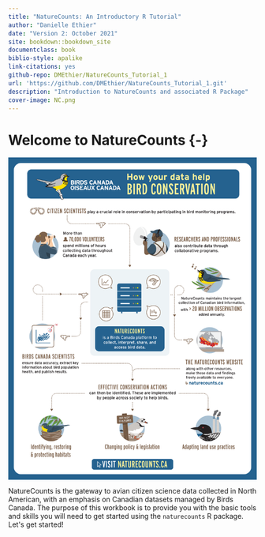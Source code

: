 ```yaml
--- 
title: "NatureCounts: An Introductory R Tutorial"
author: "Danielle Ethier"
date: "Version 2: October 2021"
site: bookdown::bookdown_site
documentclass: book
biblio-style: apalike
link-citations: yes
github-repo: DMEthier/NatureCounts_Tutorial_1
url: 'https://github.com/DMEthier/NatureCounts_Tutorial_1.git'
description: "Introduction to NatureCounts and associated R Package"
cover-image: NC.png
---
```


# Welcome to NatureCounts {-}

<img src="images/NC.png" width="700px" style="display: block; margin: auto;" />

NatureCounts is the gateway to avian citizen science data collected in North American, with an emphasis on Canadian datasets managed by Birds Canada. The purpose of this workbook is to provide you with the basic tools and skills you will need to get started using the `naturecounts` R package. Let's get started!

